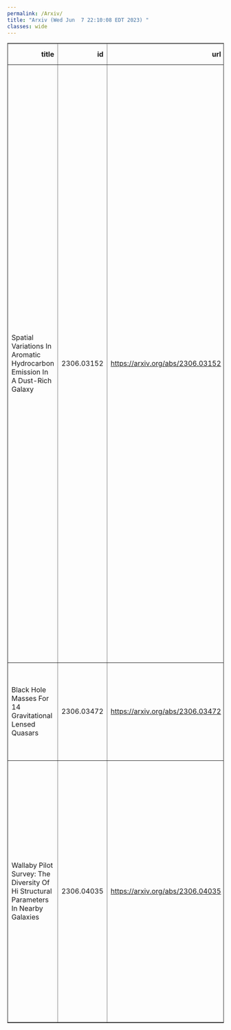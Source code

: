 ```yaml
---
permalink: /Arxiv/
title: "Arxiv (Wed Jun  7 22:10:08 EDT 2023) "
classes: wide
---
```

<table border="1" class="dataframe">
  <thead>
    <tr style="text-align: right;">
      <th>title</th>
      <th>id</th>
      <th>url</th>
      <th>authors</th>
      <th>Local Authors</th>
    </tr>
  </thead>
  <tbody>
    <tr>
      <td>Spatial Variations In Aromatic Hydrocarbon Emission In A Dust-Rich   Galaxy</td>
      <td>2306.03152</td>
      <td><a href="https://arxiv.org/abs/2306.03152" target="_blank">https://arxiv.org/abs/2306.03152</a></td>
      <td>Justin S. Spilker, Kedar A. Phadke, Manuel Aravena, Melanie Archipley, Matthew B. Bayliss, Jack E. Birkin, Matthieu Bethermin, James Burgoyne, Jared Cathey, Scott C. Chapman, Hakon Dahle, Anthony H. Gonzalez, Gayathri Gururajan, Christopher C. Hayward, Yashar D. Hezaveh, Ryley Hill, Taylor A. Hutchison, Keunho J. Kim, Seonwoo Kim, David Law, Ronan Legin, Matthew A. Malkan, Daniel P. Marrone, Eric J. Murphy, Desika Narayanan, Alex Navarre, Grace M. Olivier, Jeffrey A. Rich, Jane R. Rigby, Cassie Reuter, James E. Rhoads, Keren Sharon, J. D. T. Smith, Manuel Solimano, Nikolaus Sulzenauer, Joaquin D. Vieira, Axel Weiss, Katherine E. Whitaker</td>
      <td>Grace Olivier</td>
    </tr>
    <tr>
      <td>Black Hole Masses For 14 Gravitational Lensed Quasars</td>
      <td>2306.03472</td>
      <td><a href="https://arxiv.org/abs/2306.03472" target="_blank">https://arxiv.org/abs/2306.03472</a></td>
      <td>A. Melo, V. Motta, J. Mejía-Restrepo, R. J. Assef, N. Godoy, E. Mediavilla, E. Falco, C. S. Kochanek, F. Ávila-Vera, R. Jerez</td>
      <td>Christopher Kochanek</td>
    </tr>
    <tr>
      <td>Wallaby Pilot Survey: The Diversity Of Hi Structural Parameters In   Nearby Galaxies</td>
      <td>2306.04035</td>
      <td><a href="https://arxiv.org/abs/2306.04035" target="_blank">https://arxiv.org/abs/2306.04035</a></td>
      <td>T. N. Reynolds, B. Catinella, L. Cortese, N. Deg, H. Denes, A. Elagali, B. -Q. For, P. Kamphuis, D. Kleiner, B. S. Koribalski, K. Lee-Waddell, C. Murugeshan, W. Raja, J. Rhee, K. Spekkens, L. Staveley-Smith, J. M. Van Der Hulst, J. Wang, T. Westmeier, O. I. Wong, F. Bigiel, A. Bosma, B. W. Holwerda, D. A. Leahy, M. J. Meyer</td>
      <td>Ji Wang</td>
    </tr>
  </tbody>
</table>